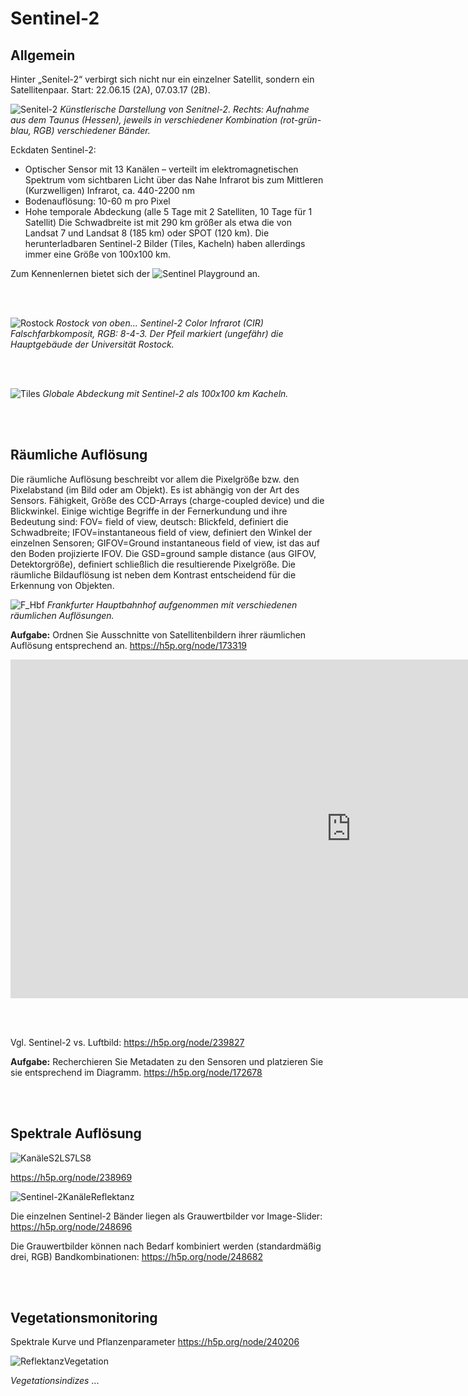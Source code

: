# Sentinel-2
## Allgemein 
Hinter „Senitel-2“ verbirgt sich nicht nur ein einzelner Satellit, sondern ein Satellitenpaar. Start: 22.06.15 (2A), 07.03.17 (2B). 

![Senitel-2](/pages/09.Geovisualisierung/Sentinel-2_composites.png)
*Künstlerische Darstellung von Senitnel-2. Rechts: Aufnahme aus dem Taunus (Hessen), jeweils in verschiedener Kombination (rot-grün-blau, RGB) verschiedener Bänder.*

Eckdaten Sentinel-2:

-	Optischer Sensor mit 13 Kanälen – verteilt im elektromagnetischen Spektrum vom sichtbaren Licht über das Nahe Infrarot bis zum Mittleren (Kurzwelligen) Infrarot, ca. 440-2200 nm
-	Bodenauflösung: 10-60 m pro Pixel
-	Hohe temporale Abdeckung (alle 5 Tage mit 2 Satelliten, 10 Tage für 1 Satellit)
Die Schwadbreite ist mit 290 km größer als etwa die von Landsat 7 und Landsat 8 (185 km) oder SPOT (120 km). Die herunterladbaren Sentinel-2 Bilder (Tiles, Kacheln) haben allerdings immer eine Größe von 100x100 km.

Zum Kennenlernen bietet sich der ![Sentinel Playground](http://apps.sentinel-hub.com/sentinel-playground/?source=S2&lat=40.34366578968397&lng=-3.6512374877929688&zoom=11&preset=1_NATURAL_COL0R&layers=B04,B03,B02&maxcc=20&gain=1.0&gamma=1.0&time=2015-01-01|2018-01-17&atmFilter=&showDates=false) an.

<br><br> 

![Rostock](/pages/09.Geovisualisierung/Senitnel-2_Rostock.png)
*Rostock von oben... Sentinel-2 Color Infrarot (CIR) Falschfarbkomposit, RGB: 8-4-3. Der Pfeil markiert (ungefähr) die Hauptgebäude der Universität Rostock.*

<br><br>

![Tiles](/pages/09.Geovisualisierung/Senitinel-2_Tiles_GoogleEarth.png)
*Globale Abdeckung mit Sentinel-2 als 100x100 km Kacheln.* 

<br><br>

## Räumliche Auflösung

Die räumliche Auflösung beschreibt vor allem die Pixelgröße bzw. den Pixelabstand (im Bild oder am Objekt). Es ist abhängig von der Art des Sensors. Fähigkeit, Größe des CCD-Arrays (charge-coupled device) und die Blickwinkel. Einige wichtige Begriffe in der Fernerkundung und ihre Bedeutung sind: FOV= field of view, deutsch: Blickfeld, definiert die Schwadbreite; IFOV=instantaneous field of view, definiert den Winkel der einzelnen Sensoren; GIFOV=Ground instantaneous field of view, ist das auf den Boden projizierte IFOV. Die GSD=ground sample distance (aus GIFOV, Detektorgröße), definiert schließlich die resultierende Pixelgröße. Die räumliche Bildauflösung ist neben dem Kontrast entscheidend für die Erkennung von Objekten.

![F_Hbf](/pages/09.Geovisualisierung/Frankfurt_Hbf_Resolutions.png)
*Frankfurter Hauptbahnhof aufgenommen mit verschiedenen räumlichen Auflösungen.*

__Aufgabe:__ Ordnen Sie Ausschnitte von Satellitenbildern ihrer räumlichen Auflösung entsprechend an. https://h5p.org/node/173319


<iframe src="https://h5p.org/h5p/embed/173319" width="1090" height="542" frameborder="0" allowfullscreen="allowfullscreen"></iframe><script src="https://h5p.org/sites/all/modules/h5p/library/js/h5p-resizer.js" charset="UTF-8"></script>



<br><br>

Vgl. Sentinel-2 vs. Luftbild: https://h5p.org/node/239827 

__Aufgabe:__ Recherchieren Sie Metadaten zu den Sensoren und platzieren Sie sie entsprechend im Diagramm. https://h5p.org/node/172678


<br><br>
## Spektrale Auflösung

![KanäleS2LS7LS8](/pages/09.Geovisualisierung/BANDS_S2_LS8_LS7.png)

https://h5p.org/node/238969

![Sentinel-2KanäleReflektanz](/pages/09.Geovisualisierung/Sentinel-2_Bands_Reflectance.png)


Die einzelnen Sentinel-2 Bänder liegen als Grauwertbilder vor
Image-Slider: https://h5p.org/node/248696 

Die Grauwertbilder können nach Bedarf kombiniert werden (standardmäßig drei, RGB)
Bandkombinationen:  https://h5p.org/node/248682 

<br><br>

## Vegetationsmonitoring

Spektrale Kurve und Pflanzenparameter https://h5p.org/node/240206 

![ReflektanzVegetation](/pages/09.Geovisualisierung/Reflectance_Vegetation.png)

*Vegetationsindizes*
...

